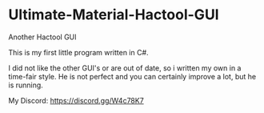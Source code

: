 # Ultimate-Material-Hactool-GUI
Another Hactool GUI

This is my first little program written in C#.

I did not like the other GUI's or are out of date, so i written my own in a time-fair style.
He is not perfect and you can certainly improve a lot, but he is running.

My Discord: https://discord.gg/W4c78K7
